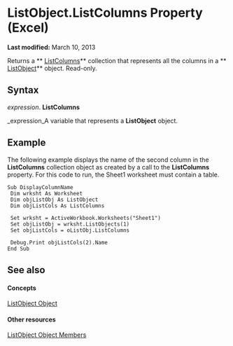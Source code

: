 
# ListObject.ListColumns Property (Excel)

 **Last modified:** March 10, 2013

Returns a  ** [ListColumns](c1b8aff0-3049-df58-ce1f-0c5e4bddc467.md)** collection that represents all the columns in a ** [ListObject](46de6c4f-8ce0-0c7d-da59-6e52f5eab612.md)** object. Read-only.

## Syntax

 _expression_. **ListColumns**

 _expression_A variable that represents a  **ListObject** object.


## Example

The following example displays the name of the second column in the  **ListColumns** collection object as created by a call to the **ListColumns** property. For this code to run, the Sheet1 worksheet must contain a table.


```
Sub DisplayColumnName 
 Dim wrksht As Worksheet 
 Dim objListObj As ListObject 
 Dim objListCols As ListColumns 
 
 Set wrksht = ActiveWorkbook.Worksheets("Sheet1") 
 Set objListObj = wrksht.ListObjects(1) 
 Set objListCols = oListObj.ListColumns 
 
 Debug.Print objListCols(2).Name 
End Sub 

```


## See also


#### Concepts


 [ListObject Object](46de6c4f-8ce0-0c7d-da59-6e52f5eab612.md)
#### Other resources


 [ListObject Object Members](d34f895c-cf60-f644-866b-7b757716e7a6.md)
